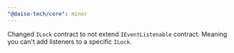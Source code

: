 ```yaml
---
"@daiso-tech/core": minor
---
```


Changed `ILock` contract to not extend `IEventListenable` contract. Meaning you can't add listeners to a specific `ILock`.

